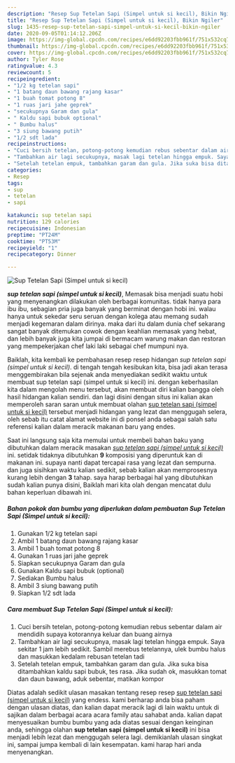 ```yaml
---
description: "Resep Sup Tetelan Sapi (Simpel untuk si kecil), Bikin Ngiler"
title: "Resep Sup Tetelan Sapi (Simpel untuk si kecil), Bikin Ngiler"
slug: 1435-resep-sup-tetelan-sapi-simpel-untuk-si-kecil-bikin-ngiler
date: 2020-09-05T01:14:12.206Z
image: https://img-global.cpcdn.com/recipes/e6dd92203fbb961f/751x532cq70/sup-tetelan-sapi-simpel-untuk-si-kecil-foto-resep-utama.jpg
thumbnail: https://img-global.cpcdn.com/recipes/e6dd92203fbb961f/751x532cq70/sup-tetelan-sapi-simpel-untuk-si-kecil-foto-resep-utama.jpg
cover: https://img-global.cpcdn.com/recipes/e6dd92203fbb961f/751x532cq70/sup-tetelan-sapi-simpel-untuk-si-kecil-foto-resep-utama.jpg
author: Tyler Rose
ratingvalue: 4.3
reviewcount: 5
recipeingredient:
- "1/2 kg tetelan sapi"
- "1 batang daun bawang rajang kasar"
- "1 buah tomat potong 8"
- "1 ruas jari jahe geprek"
- "secukupnya Garam dan gula"
- " Kaldu sapi bubuk optional"
- " Bumbu halus"
- "3 siung bawang putih"
- "1/2 sdt lada"
recipeinstructions:
- "Cuci bersih tetelan, potong-potong kemudian rebus sebentar dalam air mendidih supaya kotorannya keluar dan buang airnya"
- "Tambahkan air lagi secukupnya, masak lagi tetelan hingga empuk. Saya sekitar 1 jam lebih sedikit. Sambil merebus tetelannya, ulek bumbu halus dan masukkan kedalam rebusan tetelan tadi"
- "Setelah tetelan empuk, tambahkan garam dan gula. Jika suka bisa ditambahkan kaldu sapi bubuk, tes rasa. Jika sudah ok, masukkan tomat dan daun bawang, aduk sebentar, matikan kompor"
categories:
- Resep
tags:
- sup
- tetelan
- sapi

katakunci: sup tetelan sapi 
nutrition: 129 calories
recipecuisine: Indonesian
preptime: "PT24M"
cooktime: "PT53M"
recipeyield: "1"
recipecategory: Dinner

---
```



![Sup Tetelan Sapi (Simpel untuk si kecil)](https://img-global.cpcdn.com/recipes/e6dd92203fbb961f/751x532cq70/sup-tetelan-sapi-simpel-untuk-si-kecil-foto-resep-utama.jpg)

<b><i>sup tetelan sapi (simpel untuk si kecil)</i></b>, Memasak bisa menjadi suatu hobi yang menyenangkan dilakukan oleh berbagai komunitas. tidak hanya para ibu ibu, sebagian pria juga banyak yang berminat dengan hobi ini. walau hanya untuk sekedar seru seruan dengan kolega atau memang sudah menjadi kegemaran dalam dirinya. maka dari itu dalam dunia chef sekarang sangat banyak ditemukan cowok dengan keahlian memasak yang hebat, dan lebih banyak juga kita jumpai di bermacam warung makan dan restoran yang mempekerjakan chef laki laki sebagai chef mumpuni nya.

Baiklah, kita kembali ke pembahasan resep resep hidangan <i>sup tetelan sapi (simpel untuk si kecil)</i>. di tengah tengah kesibukan kita, bisa jadi akan terasa menggembirakan bila sejenak anda menyediakan sedikit waktu untuk membuat sup tetelan sapi (simpel untuk si kecil) ini. dengan keberhasilan kita dalam mengolah menu tersebut, akan membuat diri kalian bangga oleh hasil hidangan kalian sendiri. dan lagi disini dengan situs ini kalian akan memperoleh saran saran untuk membuat olahan <u>sup tetelan sapi (simpel untuk si kecil)</u> tersebut menjadi hidangan yang lezat dan menggugah selera, oleh sebab itu catat alamat website ini di ponsel anda sebagai salah satu referensi kalian dalam meracik makanan baru yang endes.




Saat ini langsung saja kita memulai untuk membeli bahan baku yang dibutuhkan dalam meracik masakan <u><i>sup tetelan sapi (simpel untuk si kecil)</i></u> ini. setidak tidaknya dibutuhkan <b>9</b> komposisi yang diperuntuk kan di makanan ini. supaya nanti dapat tercapai rasa yang lezat dan sempurna. dan juga sisihkan waktu kalian sedikit, sebab kalian akan memprosesnya kurang lebih dengan <b>3</b> tahap. saya harap berbagai hal yang dibutuhkan sudah kalian punya disini, Baiklah mari kita olah dengan mencatat dulu bahan keperluan dibawah ini.

<!--inarticleads1-->

##### Bahan pokok dan bumbu yang diperlukan dalam pembuatan Sup Tetelan Sapi (Simpel untuk si kecil):

1. Gunakan 1/2 kg tetelan sapi
1. Ambil 1 batang daun bawang rajang kasar
1. Ambil 1 buah tomat potong 8
1. Gunakan 1 ruas jari jahe geprek
1. Siapkan secukupnya Garam dan gula
1. Gunakan  Kaldu sapi bubuk (optional)
1. Sediakan  Bumbu halus
1. Ambil 3 siung bawang putih
1. Siapkan 1/2 sdt lada




<!--inarticleads2-->

##### Cara membuat Sup Tetelan Sapi (Simpel untuk si kecil):

1. Cuci bersih tetelan, potong-potong kemudian rebus sebentar dalam air mendidih supaya kotorannya keluar dan buang airnya
1. Tambahkan air lagi secukupnya, masak lagi tetelan hingga empuk. Saya sekitar 1 jam lebih sedikit. Sambil merebus tetelannya, ulek bumbu halus dan masukkan kedalam rebusan tetelan tadi
1. Setelah tetelan empuk, tambahkan garam dan gula. Jika suka bisa ditambahkan kaldu sapi bubuk, tes rasa. Jika sudah ok, masukkan tomat dan daun bawang, aduk sebentar, matikan kompor




Diatas adalah sedikit ulasan masakan tentang resep resep <u>sup tetelan sapi (simpel untuk si kecil)</u> yang endess. kami berharap anda bisa paham dengan ulasan diatas, dan kalian dapat meracik lagi di lain waktu untuk di sajikan dalam berbagai acara acara family atau sahabat anda. kalian dapat menyesuaikan bumbu bumbu yang ada diatas sesuai dengan keinginan anda, sehingga olahan <b>sup tetelan sapi (simpel untuk si kecil)</b> ini bisa menjadi lebih lezat dan menggugah selera lagi. demikianlah ulasan singkat ini, sampai jumpa kembali di lain kesempatan. kami harap hari anda menyenangkan.
